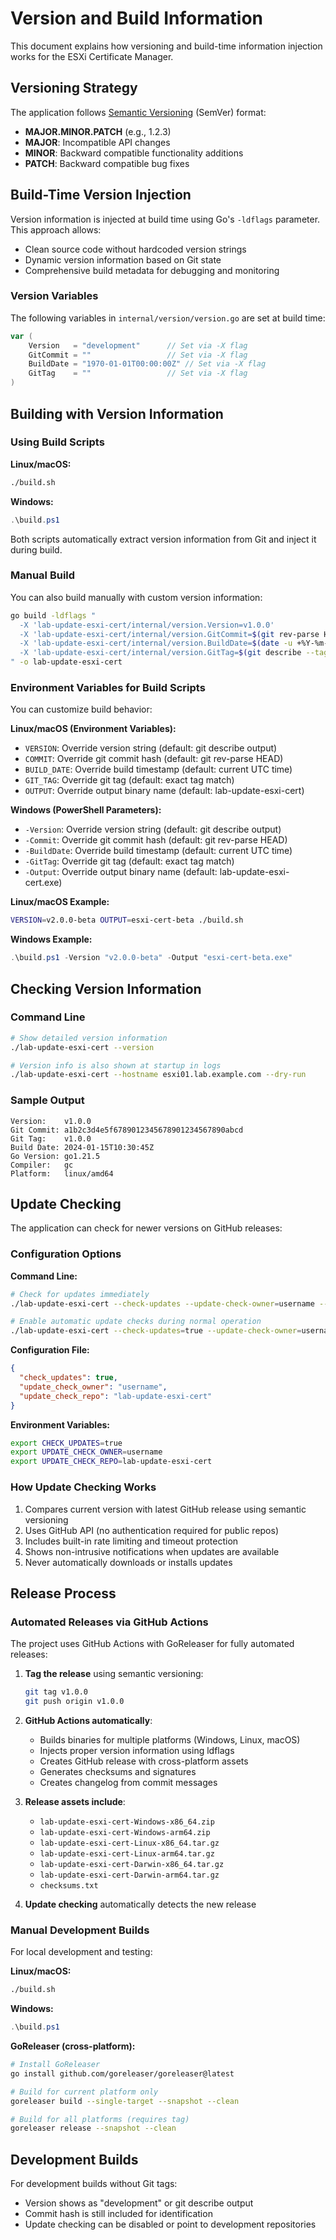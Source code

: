 # Version and Build Information

This document explains how versioning and build-time information injection works for the ESXi Certificate Manager.

## Versioning Strategy

The application follows [Semantic Versioning](https://semver.org/) (SemVer) format:
- **MAJOR.MINOR.PATCH** (e.g., 1.2.3)
- **MAJOR**: Incompatible API changes
- **MINOR**: Backward compatible functionality additions
- **PATCH**: Backward compatible bug fixes

## Build-Time Version Injection

Version information is injected at build time using Go's `-ldflags` parameter. This approach allows:
- Clean source code without hardcoded version strings
- Dynamic version information based on Git state
- Comprehensive build metadata for debugging and monitoring

### Version Variables

The following variables in `internal/version/version.go` are set at build time:

```go
var (
    Version   = "development"      // Set via -X flag
    GitCommit = ""                 // Set via -X flag  
    BuildDate = "1970-01-01T00:00:00Z" // Set via -X flag
    GitTag    = ""                 // Set via -X flag
)
```

## Building with Version Information

### Using Build Scripts

**Linux/macOS:**
```bash
./build.sh
```

**Windows:**
```powershell
.\build.ps1
```

Both scripts automatically extract version information from Git and inject it during build.

### Manual Build

You can also build manually with custom version information:

```bash
go build -ldflags "
  -X 'lab-update-esxi-cert/internal/version.Version=v1.0.0'
  -X 'lab-update-esxi-cert/internal/version.GitCommit=$(git rev-parse HEAD)'
  -X 'lab-update-esxi-cert/internal/version.BuildDate=$(date -u +%Y-%m-%dT%H:%M:%SZ)'
  -X 'lab-update-esxi-cert/internal/version.GitTag=$(git describe --tags --exact-match 2>/dev/null)'
" -o lab-update-esxi-cert
```

### Environment Variables for Build Scripts

You can customize build behavior:

**Linux/macOS (Environment Variables):**
- `VERSION`: Override version string (default: git describe output)
- `COMMIT`: Override git commit hash (default: git rev-parse HEAD)
- `BUILD_DATE`: Override build timestamp (default: current UTC time)
- `GIT_TAG`: Override git tag (default: exact tag match)
- `OUTPUT`: Override output binary name (default: lab-update-esxi-cert)

**Windows (PowerShell Parameters):**
- `-Version`: Override version string (default: git describe output)
- `-Commit`: Override git commit hash (default: git rev-parse HEAD)
- `-BuildDate`: Override build timestamp (default: current UTC time)
- `-GitTag`: Override git tag (default: exact tag match)
- `-Output`: Override output binary name (default: lab-update-esxi-cert.exe)

**Linux/macOS Example:**
```bash
VERSION=v2.0.0-beta OUTPUT=esxi-cert-beta ./build.sh
```

**Windows Example:**
```powershell
.\build.ps1 -Version "v2.0.0-beta" -Output "esxi-cert-beta.exe"
```

## Checking Version Information

### Command Line
```bash
# Show detailed version information
./lab-update-esxi-cert --version

# Version info is also shown at startup in logs
./lab-update-esxi-cert --hostname esxi01.lab.example.com --dry-run
```

### Sample Output
```
Version:    v1.0.0
Git Commit: a1b2c3d4e5f6789012345678901234567890abcd
Git Tag:    v1.0.0
Build Date: 2024-01-15T10:30:45Z
Go Version: go1.21.5
Compiler:   gc
Platform:   linux/amd64
```

## Update Checking

The application can check for newer versions on GitHub releases:

### Configuration Options

**Command Line:**
```bash
# Check for updates immediately
./lab-update-esxi-cert --check-updates --update-check-owner=username --update-check-repo=lab-update-esxi-cert

# Enable automatic update checks during normal operation
./lab-update-esxi-cert --check-updates=true --update-check-owner=username --update-check-repo=lab-update-esxi-cert [other options]
```

**Configuration File:**
```json
{
  "check_updates": true,
  "update_check_owner": "username",
  "update_check_repo": "lab-update-esxi-cert"
}
```

**Environment Variables:**
```bash
export CHECK_UPDATES=true
export UPDATE_CHECK_OWNER=username
export UPDATE_CHECK_REPO=lab-update-esxi-cert
```

### How Update Checking Works

1. Compares current version with latest GitHub release using semantic versioning
2. Uses GitHub API (no authentication required for public repos)
3. Includes built-in rate limiting and timeout protection
4. Shows non-intrusive notifications when updates are available
5. Never automatically downloads or installs updates

## Release Process

### Automated Releases via GitHub Actions

The project uses GitHub Actions with GoReleaser for fully automated releases:

1. **Tag the release** using semantic versioning:
   ```bash
   git tag v1.0.0
   git push origin v1.0.0
   ```

2. **GitHub Actions automatically**:
   - Builds binaries for multiple platforms (Windows, Linux, macOS)
   - Injects proper version information using ldflags
   - Creates GitHub release with cross-platform assets
   - Generates checksums and signatures
   - Creates changelog from commit messages

3. **Release assets include**:
   - `lab-update-esxi-cert-Windows-x86_64.zip`
   - `lab-update-esxi-cert-Windows-arm64.zip`
   - `lab-update-esxi-cert-Linux-x86_64.tar.gz`
   - `lab-update-esxi-cert-Linux-arm64.tar.gz`
   - `lab-update-esxi-cert-Darwin-x86_64.tar.gz`
   - `lab-update-esxi-cert-Darwin-arm64.tar.gz`
   - `checksums.txt`

4. **Update checking** automatically detects the new release

### Manual Development Builds

For local development and testing:

**Linux/macOS:**
```bash
./build.sh
```

**Windows:**
```powershell
.\build.ps1
```

**GoReleaser (cross-platform):**
```bash
# Install GoReleaser
go install github.com/goreleaser/goreleaser@latest

# Build for current platform only
goreleaser build --single-target --snapshot --clean

# Build for all platforms (requires tag)
goreleaser release --snapshot --clean
```

## Development Builds

For development builds without Git tags:
- Version shows as "development" or git describe output
- Commit hash is still included for identification
- Update checking can be disabled or point to development repositories